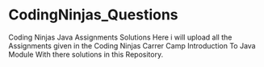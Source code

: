 # CodingNinjas_Questions
Coding Ninjas Java Assignments Solutions
Here i will upload all the Assignments given in the Coding Ninjas Carrer Camp Introduction To Java Module With there solutions in this Repository.

